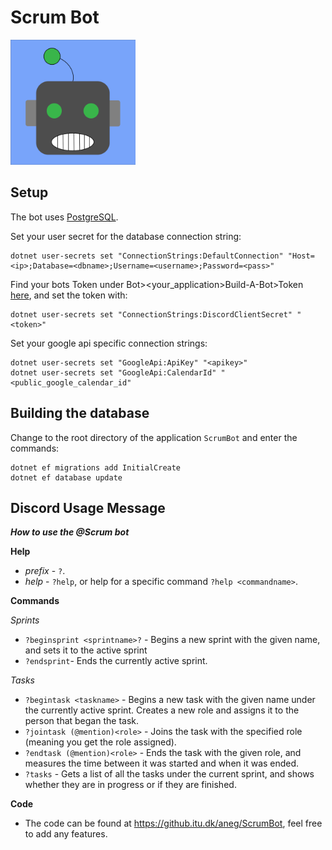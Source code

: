 # Scrum Bot
<img src="bot_logo.png" width="200" height="200">

## Setup

The bot uses [PostgreSQL](https://www.postgresql.org/).

Set your user secret for the database connection string:
```
dotnet user-secrets set "ConnectionStrings:DefaultConnection" "Host=<ip>;Database=<dbname>;Username=<username>;Password=<pass>"
```
Find your bots Token under Bot><your_application>Build-A-Bot>Token [here](https://discord.com/developers/applications/), and set the token with:
```
dotnet user-secrets set "ConnectionStrings:DiscordClientSecret" "<token>"
```
Set your google api specific connection strings:
```
dotnet user-secrets set "GoogleApi:ApiKey" "<apikey>"
dotnet user-secrets set "GoogleApi:CalendarId" "<public_google_calendar_id" 
```

## Building the database
Change to the root directory of the application `ScrumBot` and enter the commands:
```
dotnet ef migrations add InitialCreate
dotnet ef database update
```

## Discord Usage Message

**_How to use the @Scrum bot_**

**Help**

- _prefix_ - `?`.
- _help_ - `?help`, or help for a specific command `?help <commandname>`.

**Commands**

_Sprints_
- `?beginsprint <sprintname>?` - Begins a new sprint with the given name, and sets it to the active sprint
- `?endsprint`- Ends the currently active sprint.

_Tasks_

- `?begintask <taskname>` - Begins a new task with the given name under the currently active sprint. Creates a new role and assigns it to 
  the person that began the task.
- `?jointask (@mention)<role>` - Joins the task with the specified role (meaning you get the role assigned).
- `?endtask (@mention)<role>` - Ends the task with the given role, and measures the time between it was started and when it was ended.
- `?tasks` - Gets a list of all the tasks under the current sprint, and shows whether they are in progress or if they are finished.

**Code**
- The code can be found at https://github.itu.dk/aneg/ScrumBot, feel free to add any features.
